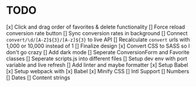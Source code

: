# TODO

[x] Click and drag order of favorites & delete functionality
[] Force reload conversion rate button
[] Sync conversion rates in background
[] Connect `convert/\d/[A-Z]${3}/[A-z]${3}` to live API
[] Recalculate `convert` urls with 1,000 or 10,000 instead of 1
[] Finalize design
[x] Convert CSS to SASS so I don't go crazy
[] Add dark mode
[] Seperate ConversionForm and Favorite classes
[] Seperate scripts.js into different files
[] Setup dev env with port variable and live refresh
[] Add linter and maybe formatter
[x] Setup Babel
[x] Setup webpack with 
    [x] Babel
    [x] Minify CSS
[] Intl Support 
    [] Numbers
    [] Dates
    [] Content strings
